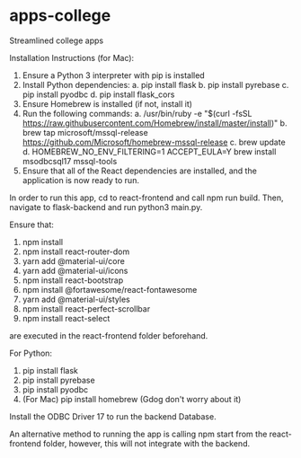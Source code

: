 # apps-college
Streamlined college apps


Installation Instructions (for Mac): 
1. Ensure a Python 3 interpreter with pip is installed
2. Install Python dependencies:
    a. pip install flask
    b. pip install pyrebase
    c. pip install pyodbc
    d. pip install flask_cors
3. Ensure Homebrew is installed (if not, install it)
4. Run the following commands:
    a. /usr/bin/ruby -e "$(curl -fsSL https://raw.githubusercontent.com/Homebrew/install/master/install)"
    b. brew tap microsoft/mssql-release https://github.com/Microsoft/homebrew-mssql-release
    c. brew update
    d. HOMEBREW_NO_ENV_FILTERING=1 ACCEPT_EULA=Y brew install msodbcsql17 mssql-tools
5. Ensure that all of the React dependencies are installed, and the application is now ready to run.

In order to run this app, cd to react-frontend and call npm run build.
Then, navigate to flask-backend and run python3 main.py.

Ensure that:
1. npm install 
2. npm install react-router-dom
3. yarn add @material-ui/core
4. yarn add @material-ui/icons
5. npm install react-bootstrap
6. npm install @fortawesome/react-fontawesome
7. yarn add @material-ui/styles
8. npm install react-perfect-scrollbar
9. npm install react-select

are executed in the react-frontend folder beforehand. 

For Python:
1. pip install flask
2. pip install pyrebase
3. pip install pyodbc
4. (For Mac) pip install homebrew (Gdog don't worry about it)

Install the ODBC Driver 17 to run the backend Database.

An alternative method to running the app is calling npm start from the react-frontend folder, however, this will not integrate with the backend.
